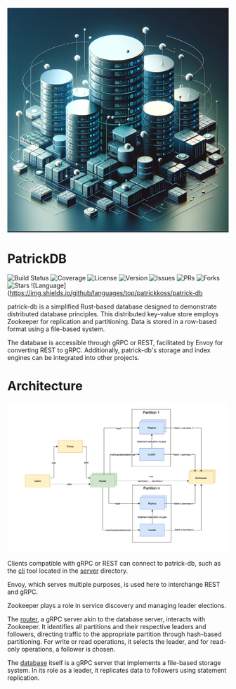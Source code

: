 <p align="center">
 	<img src="./media/thumbnail.png">
</p>

# PatrickDB
![Build Status](https://img.shields.io/travis/com/patrickkoss/patrick-db/master)
![Coverage](https://img.shields.io/codecov/c/github/patrickkoss/patrick-db)
![License](https://img.shields.io/github/license/patrickkoss/patrick-db)
![Version](https://img.shields.io/github/v/release/patrickkoss/patrick-db)
![Issues](https://img.shields.io/github/issues-raw/patrickkoss/patrick-db)
![PRs](https://img.shields.io/github/issues-pr/patrickkoss/patrick-db)
![Forks](https://img.shields.io/github/forks/patrickkoss/patrick-db)
![Stars](https://img.shields.io/github/stars/patrickkoss/patrick-db)
![Language](https://img.shields.io/github/languages/top/patrickkoss/patrick-db

patrick-db is a simplified Rust-based database designed to demonstrate distributed database principles. This distributed
key-value store employs Zookeeper for replication and partitioning. Data is stored in a row-based format using a
file-based system.

The database is accessible through gRPC or REST, facilitated by Envoy for converting REST to gRPC. Additionally,
patrick-db's storage and index engines can be integrated into other projects.

# Architecture

![Architecture](./media/architecture.png)

Clients compatible with gRPC or REST can connect to patrick-db, such as the [cli](./server/src/client.rs) tool located in
the [server](./server) directory.

Envoy, which serves multiple purposes, is used here to interchange REST and gRPC.

Zookeeper plays a role in service discovery and managing leader elections.

The [router](server/src/router.rs), a gRPC server akin to the database server, interacts with Zookeeper. It identifies
all partitions and their respective leaders and followers, directing traffic to the appropriate partition through
hash-based partitioning. For write or read operations, it selects the leader, and for read-only operations, a follower
is chosen.

The [database](server/src/server.rs) itself is a gRPC server that implements a file-based storage system. In its role as
a leader, it replicates data to followers using statement replication.
